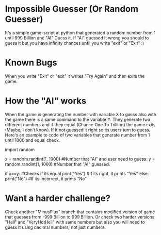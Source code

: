 # Impossible Guesser (Or Random Guesser)
It's a simple game-script at python that generated a random number from 1 until 999 Billion and "AI" Guess it. If "AI" guessed it wrong you should to guess it but you have infinity chances until you write "exit" or "Exit" :)

# Known Bugs
When you write "Exit" or "exit" it writes "Try Again" and then exits the game.

# How the "AI" works
When the game is generating the number with variable X to guess also with the game there is a same command to the variable Y. They generate two different numbers and if they equal (Chance One To Trillion) the game exits (Maybe, i don't know). If it not guessed it right so its users turn to guess. Here's an example to code of two variables that generate number from 1 until 1000 and equal check.

import random

x = random.randint(1, 1000) #Number that "AI" and user need to guess.
y = random.randint(1, 1000) #Number that "AI" guessed.

if x==y: #Checks if its equal
  print("Yes") #If its right, it prints "Yes"
  else:
  print("No") #If its incorrect, it prints "No"


# Want a harder challenge?

Check another "MinusPlus" branch that contains modified version of game that guesses from -999 Billion to 999 Billion. Or check two harder versions: "Hell" and "VeryHotHell" with same numbers but also you will need to guess it using decimal numbers, not just numbers.
